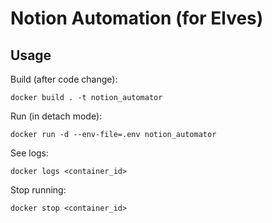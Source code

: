 # Notion Automation (for Elves)


## Usage

Build (after code change):

```docker build . -t notion_automator```

Run (in detach mode):

```docker run -d --env-file=.env notion_automator```

See logs:

```docker logs <container_id>```

Stop running:

```docker stop <container_id>```
